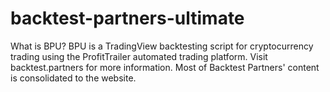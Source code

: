 # backtest-partners-ultimate
What is BPU?
BPU is a TradingView backtesting script for cryptocurrency trading using the ProfitTrailer automated trading platform.
Visit backtest.partners for more information.
Most of Backtest Partners' content is consolidated to the website.
